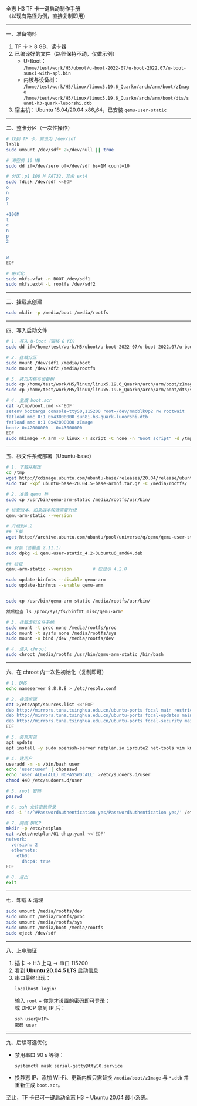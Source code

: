 全志 H3 TF 卡一键启动制作手册  
（以现有路径为例，直接复制即用）

------------------------------------------------
一、准备物料  
1. TF 卡 ≥ 8 GB，读卡器  
2. 已编译好的文件（路径保持不动，仅做示例）  
   - U-Boot：  
     `/home/test/work/H5/uboot/u-boot-2022-07/u-boot-2022.07/u-boot-sunxi-with-spl.bin`  
   - 内核与设备树：  
     `/home/test/work/H5/linux/linux5.19.6_Quarkn/arch/arm/boot/zImage`  
     `/home/test/work/H5/linux/linux5.19.6_Quarkn/arch/arm/boot/dts/sun8i-h3-quark-luoorshi.dtb`  
3. 宿主机：Ubuntu 18.04/20.04 x86_64，已安装 `qemu-user-static`

------------------------------------------------
二、整卡分区（一次性操作）

```bash
# 找到 TF 卡，假设为 /dev/sdf
lsblk
sudo umount /dev/sdf* 2>/dev/null || true

# 清空前 10 MB
sudo dd if=/dev/zero of=/dev/sdf bs=1M count=10

# 分区：p1 100 M FAT32，其余 ext4
sudo fdisk /dev/sdf <<EOF
o
n
p
1

+100M
t
c
n
p
2


w
EOF

# 格式化
sudo mkfs.vfat -n BOOT /dev/sdf1
sudo mkfs.ext4 -L rootfs /dev/sdf2
```

------------------------------------------------
三、挂载点创建

```bash
sudo mkdir -p /media/boot /media/rootfs
```

------------------------------------------------
四、写入启动文件

```bash
# 1. 写入 U-Boot（偏移 8 KB）
sudo dd if=/home/test/work/H5/uboot/u-boot-2022-07/u-boot-2022.07/u-boot-sunxi-with-spl.bin of=/dev/sdf bs=1024 seek=8

# 2. 挂载分区
sudo mount /dev/sdf1 /media/boot
sudo mount /dev/sdf2 /media/rootfs

# 3. 拷贝内核与设备树
sudo cp /home/test/work/H5/linux/linux5.19.6_Quarkn/arch/arm/boot/zImage /media/boot/
sudo cp /home/test/work/H5/linux/linux5.19.6_Quarkn/arch/arm/boot/dts/sun8i-h3-quark-luoorshi.dtb /media/boot/

# 4. 生成 boot.scr
cat >/tmp/boot.cmd <<'EOF'
setenv bootargs console=ttyS0,115200 root=/dev/mmcblk0p2 rw rootwait
fatload mmc 0:1 0x43000000 sun8i-h3-quark-luoorshi.dtb
fatload mmc 0:1 0x42000000 zImage
bootz 0x42000000 - 0x43000000
EOF
sudo mkimage -A arm -O linux -T script -C none -n "Boot script" -d /tmp/boot.cmd /media/boot/boot.scr
```

------------------------------------------------
五、根文件系统部署（Ubuntu-base）

```bash
# 1. 下载并解压
cd /tmp
wget http://cdimage.ubuntu.com/ubuntu-base/releases/20.04/release/ubuntu-base-20.04.5-base-armhf.tar.gz
sudo tar -xpf ubuntu-base-20.04.5-base-armhf.tar.gz -C /media/rootfs/

# 2. 准备 qemu 桥
sudo cp /usr/bin/qemu-arm-static /media/rootfs/usr/bin/

# 检查版本，如果版本较低需要升级
qemu-arm-static --version 

# 升级到4.2
## 下载
wget http://archive.ubuntu.com/ubuntu/pool/universe/q/qemu/qemu-user-static_4.2-3ubuntu6_amd64.deb

## 安装（会覆盖 2.11.1）
sudo dpkg -i qemu-user-static_4.2-3ubuntu6_amd64.deb

## 验证
qemu-arm-static --version        # 应显示 4.2.0

sudo update-binfmts --disable qemu-arm
sudo update-binfmts --enable qemu-arm


sudo cp /usr/bin/qemu-arm-static /media/rootfs/usr/bin/

然后检查 ls /proc/sys/fs/binfmt_misc/qemu-arm*

# 3. 挂载虚拟文件系统
sudo mount -t proc none /media/rootfs/proc
sudo mount -t sysfs none /media/rootfs/sys
sudo mount -o bind /dev /media/rootfs/dev

# 4. 进入 chroot
sudo chroot /media/rootfs /usr/bin/qemu-arm-static /bin/bash
```

------------------------------------------------
六、在 chroot 内一次性初始化（复制即可）

```bash
# 1. DNS
echo nameserver 8.8.8.8 > /etc/resolv.conf

# 2. 换清华源
cat >/etc/apt/sources.list <<'EOF'
deb http://mirrors.tuna.tsinghua.edu.cn/ubuntu-ports focal main restricted universe multiverse
deb http://mirrors.tuna.tsinghua.edu.cn/ubuntu-ports focal-updates main restricted universe multiverse
deb http://mirrors.tuna.tsinghua.edu.cn/ubuntu-ports focal-security main restricted universe multiverse
EOF

# 3. 装常用包
apt update
apt install -y sudo openssh-server netplan.io iproute2 net-tools vim kmod

# 4. 建用户
useradd -m -s /bin/bash user
echo 'user:user' | chpasswd
echo 'user ALL=(ALL) NOPASSWD:ALL' >/etc/sudoers.d/user
chmod 440 /etc/sudoers.d/user

# 5. root 密码
passwd

# 6. ssh 允许密码登录
sed -i 's/^#PasswordAuthentication yes/PasswordAuthentication yes/' /etc/ssh/sshd_config

# 7. 网络 DHCP
mkdir -p /etc/netplan
cat >/etc/netplan/01-dhcp.yaml <<'EOF'
network:
  version: 2
  ethernets:
    eth0:
      dhcp4: true
EOF

# 8. 退出
exit
```

------------------------------------------------
七、卸载 & 清理

```bash
sudo umount /media/rootfs/dev
sudo umount /media/rootfs/proc
sudo umount /media/rootfs/sys
sudo umount /media/boot /media/rootfs
sudo eject /dev/sdf
```

------------------------------------------------
八、上电验证

1. 插卡 → H3 上电 → 串口 115200  
2. 看到 **Ubuntu 20.04.5 LTS** 启动信息  
3. 串口最终出现：
   ```
   localhost login:
   ```
   输入 `root` + 你刚才设置的密码即可登录；  
   或 DHCP 拿到 IP 后：
   ```
   ssh user@<IP>
   密码 user
   ```

------------------------------------------------
九、后续可选优化

- 禁用串口 90 s 等待：
  ```bash
  systemctl mask serial-getty@ttyS0.service
  ```
- 换静态 IP、添加 Wi-Fi、更新内核只需替换 `/media/boot/zImage` 与 `*.dtb` 并重新生成 `boot.scr`。

至此，TF 卡已可一键启动全志 H3 + Ubuntu 20.04 最小系统。